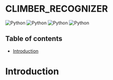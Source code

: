 # CLIMBER_RECOGNIZER


<div>
     <img src="https://img.shields.io/badge/python-3670A0?style=flat&logo=python&logoColor=ffdd54" alt="Python"/>
     <img src="https://img.shields.io/badge/opencv-3670A0?style=flat&logo=opencv" alt="Python"/>
     <img src="https://img.shields.io/badge/numpy-3670A0?style=flat&logo=numpy" alt="Python"/>
     <img src="https://img.shields.io/badge/tkinter-3670A0?style=flat&logo=tkinter" alt="Python"/>
</div>



## Table of contents

-   [Introduction](#introduction)



# Introduction
